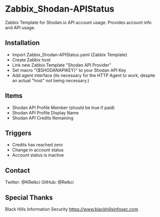# Zabbix_Shodan-APIStatus
Zabbix Template for Shodan.io API account usage. Provides account info and API usage.

## Installation
- Import Zabbix_Shodan-APIStatus.yaml (Zabbix Template)
- Create Zabbix host
- Link new Zabbix Template "Shodan API Provider"
- Set macro "{$SHODANAPIKEY}" to your Shodan API Key
- Add agent interface (its necessary for the HTTP Agent to work, despite an actual "host" not being necessary.)

## Items
- Shodan API Profile Member (should be true if paid)
- Shodan API Profile Display Name
- Shodan API Credits Remaining

## Triggers
- Credits has reached zero
- Change in account status
- Account status is inactive

## Contact
Twitter: @KRelkci
GitHub: @Relkci

## Special Thanks
Black Hills Information Security
https://www.blackhillsinfosec.com
